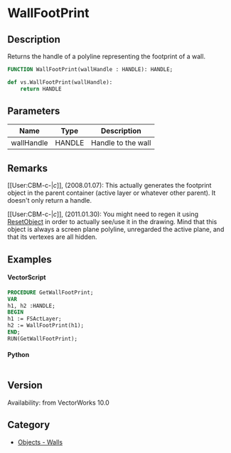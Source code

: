 # WallFootPrint

## Description
Returns the handle of a polyline representing the footprint of a wall.

```pascal
FUNCTION WallFootPrint(wallHandle : HANDLE): HANDLE;
```

```python
def vs.WallFootPrint(wallHandle):
    return HANDLE
```

## Parameters
|Name|Type|Description|
|---|---|---|
|wallHandle|HANDLE|Handle to the wall|

## Remarks
[[User:CBM-c-|_c_]], (2008.01.07): This actually generates the footprint object in the parent container (active layer or whatever other parent). It doesn't only return a handle.

[[User:CBM-c-|_c_]], (2011.01.30): You might need to regen it using [ ResetObject](ResetObject.md) in order to actually see/use it in the drawing. Mind that this object is always a screen plane polyline, unregarded the active plane, and that its vertexes are all hidden.

## Examples
#### VectorScript ####
```pascal
PROCEDURE GetWallFootPrint;
VAR
h1, h2 :HANDLE;
BEGIN
h1 := FSActLayer;
h2 := WallFootPrint(h1);
END;
RUN(GetWallFootPrint);
```
#### Python ####
```python

```

## Version
Availability: from VectorWorks 10.0

## Category
* [Objects - Walls](../Categories/Objects%20-%20Walls.md)
